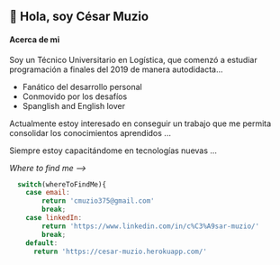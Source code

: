 ## 👋 Hola, soy César Muzio

#### Acerca de mi

Soy un Técnico Universitario en Logística, que comenzó a estudiar programación a finales del 2019 de manera autodidacta...
* Fanático del desarrollo personal
* Conmovido por los desafíos
* Spanglish and English lover




Actualmente estoy interesado en conseguir un trabajo que me permita consolidar los conocimientos aprendidos ...

Siempre estoy capacitándome en tecnologías nuevas ...

*Where to find me -->*

```javascript
  switch(whereToFindMe){
    case email:
        return 'cmuzio375@gmail.com'
        break;
    case linkedIn:
        return 'https://www.linkedin.com/in/c%C3%A9sar-muzio/'
        break;
    default:
      return 'https://cesar-muzio.herokuapp.com/'

```

<!---
cesarpo777/cesarpo777 is a ✨ special ✨ repository because its `README.md` (this file) appears on your GitHub profile.
You can click the Preview link to take a look at your changes.
--->
